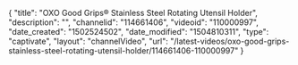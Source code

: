 {
    "title": "OXO Good Grips&reg; Stainless Steel Rotating Utensil Holder",
    "description": "",
    "channelid": "114661406",
    "videoid": "110000997",
    "date_created": "1502524502",
    "date_modified": "1504810311",
    "type": "captivate",
    "layout": "channelVideo",
    "url": "\/latest-videos\/oxo-good-grips-stainless-steel-rotating-utensil-holder\/114661406-110000997"
}